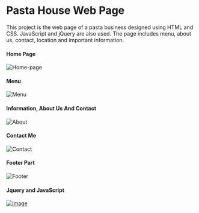 # Pasta House Web Page

This project is the web page of a pasta business designed using HTML and CSS. JavaScript and jQuery are also used. The page includes menu, about us, contact, location and important information.


#### Home Page
![Home-page](https://r.resimlink.com/VFLf5AY_.png)

#### Menu
![Menu](https://r.resimlink.com/2EUzA_1In8Wj.png)

#### Information, About Us And Contact
![About](https://r.resimlink.com/QTgMyn.png)

#### Contact Me
![Contact](https://r.resimlink.com/EUiq4IvQRV_.png)

#### Footer Part
![Footer](https://r.resimlink.com/Ib8EjJhzZ3.png)

#### Jquery and JavaScript
[![image](https://r.resimlink.com/bdRNXE.png)](https://resimlink.com/bdRNXE)
